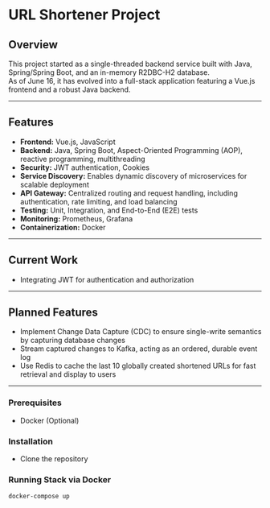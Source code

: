 # URL Shortener Project

## Overview  
This project started as a single-threaded backend service built with Java, Spring/Spring Boot, and an in-memory R2DBC-H2 database.  
As of June 16, it has evolved into a full-stack application featuring a Vue.js frontend and a robust Java backend.

---

## Features  
- **Frontend:** Vue.js, JavaScript  
- **Backend:** Java, Spring Boot, Aspect-Oriented Programming (AOP), reactive programming, multithreading  
- **Security:** JWT authentication, Cookies  
- **Service Discovery:** Enables dynamic discovery of microservices for scalable deployment  
- **API Gateway:** Centralized routing and request handling, including authentication, rate limiting, and load balancing  
- **Testing:** Unit, Integration, and End-to-End (E2E) tests  
- **Monitoring:** Prometheus, Grafana  
- **Containerization:** Docker  

---

## Current Work  
- Integrating JWT for authentication and authorization  

---

## Planned Features  
- Implement Change Data Capture (CDC) to ensure single-write semantics by capturing database changes  
- Stream captured changes to Kafka, acting as an ordered, durable event log  
- Use Redis to cache the last 10 globally created shortened URLs for fast retrieval and display to users  

---

### Prerequisites
- Docker (Optional)

### Installation  
- Clone the repository

### Running Stack via Docker
```bash
docker-compose up
```

